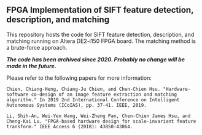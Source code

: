 ## FPGA Implementation of SIFT feature detection, description, and matching <br />
This repository hosts the code for SIFT feature detection, description, and matching running on Altera DE2-i150 FPGA board. The matching method is a brute-force approach.

***The code has been archived since 2020. Probably no change will be made in the future.***

Please refer to the following papers for more information:

`Chien, Chiang-Heng, Chiang-Ju Chien, and Chen-Chien Hsu. "Hardware-software co-design of an image feature extraction and matching algorithm." In 2019 2nd International Conference on Intelligent Autonomous Systems (ICoIAS), pp. 37-41. IEEE, 2019.`

`Li, Shih-An, Wei-Yen Wang, Wei-Zheng Pan, Chen-Chien James Hsu, and Cheng-Kai Lu. "FPGA-based hardware design for scale-invariant feature transform." IEEE Access 6 (2018): 43850-43864.`
